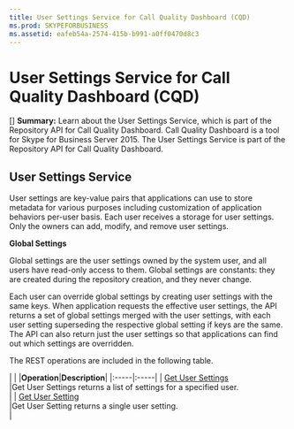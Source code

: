 ```yaml
---
title: User Settings Service for Call Quality Dashboard (CQD)
ms.prod: SKYPEFORBUSINESS
ms.assetid: eafeb54a-2574-415b-b991-a0ff0470d8c3
---
```



# User Settings Service for Call Quality Dashboard (CQD)
[] **Summary:** Learn about the User Settings Service, which is part of the Repository API for Call Quality Dashboard. Call Quality Dashboard is a tool for Skype for Business Server 2015.
The User Settings Service is part of the Repository API for Call Quality Dashboard.
  
    
    


## User Settings Service

User settings are key-value pairs that applications can use to store metadata for various purposes including customization of application behaviors per-user basis. Each user receives a storage for user settings. Only the owners can add, modify, and remove user settings.
  
    
    
 **Global Settings**
  
    
    
Global settings are the user settings owned by the system user, and all users have read-only access to them. Global settings are constants: they are created during the repository creation, and they never change.
  
    
    
Each user can override global settings by creating user settings with the same keys. When application requests the effective user settings, the API returns a set of global settings merged with the user settings, with each user setting superseding the respective global setting if keys are the same. The API can also return just the user settings so that applications can find out which settings are overridden. 
  
    
    
The REST operations are included in the following table.
  
    
    

|
|
|**Operation**|**Description**|
|:-----|:-----|
| [Get User Settings](get-user-settings.md) <br/> |Get User Settings returns a list of settings for a specified user.  <br/> |
| [Get User Setting](get-user-setting.md) <br/> |Get User Setting returns a single user setting.  <br/> |
   

